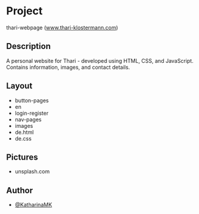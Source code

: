 # Project 
thari-webpage (www.thari-klostermann.com)

## Description
A personal website for Thari - developed using HTML, CSS, and JavaScript. Contains information, images, and contact details.

## Layout
- button-pages
- en
- login-register
- nav-pages
- images
- de.html
- de.css

## Pictures 
- unsplash.com

## Author
- [@KatharinaMK](https://github.com/KatharinaMK)
